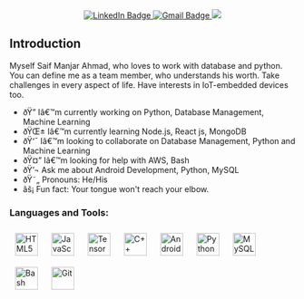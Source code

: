 <div id="badges" align="center">
  <a href="https://www.linkedin.com/in/md-saiduzzaman-sajib-aws-cka-ceh-ecsa-rhce-ccna-itil/">
    <img src="https://img.shields.io/badge/LinkedIn-blue?style=for-the-badge&logo=linkedin&logoColor=white" alt="LinkedIn Badge"/>
  </a>
  <a href="https://mail.google.com/mail/u/ohonafsajibdevops@gmail.com">
    <img src="https://img.shields.io/badge/Gmail-red?style=for-the-badge&logo=gmail&logoColor=white" alt="Gmail Badge"/>
  </a>
  <a href="https://www.instagram.com/ohonafsajib/" target="_blank">
<img src="https://img.shields.io/badge/instagram-%23000000.svg?&style=for-the-badge&logo=instagram&logoColor=white alt=instagram style=margin-bottom: 5px;" />
</a>  
</div>
<div align="center">
<img src="https://komarev.com/ghpvc/?username=ohonafsajib&style=flat-square&color=blue" alt=""/>

  </div>

## Introduction


<p>Myself Saif Manjar Ahmad, who loves to work with database and python. You can define me as a team member, who understands his worth. Take challenges in every aspect of life. Have interests in IoT-embedded devices too.
  </p>
  
 - ðŸ”­ Iâ€™m currently working on Python, Database Management, Machine Learning
- ðŸŒ± Iâ€™m currently learning Node.js, React js, MongoDB
- ðŸ‘¯ Iâ€™m looking to collaborate on Database Management, Python and Machine Learning
- ðŸ¤” Iâ€™m looking for help with AWS, Bash
- ðŸ’¬ Ask me about Android Development, Python, MySQL
- ðŸ˜„ Pronouns: He/His
- âš¡ Fun fact: Your tongue won't reach your elbow.


<h3 align="left">Languages and Tools:</h3>

  <div align="left">  
<a href="https://en.wikipedia.org/wiki/HTML5" target="_blank"><img style="margin: 10px" src="https://profilinator.rishav.dev/skills-assets/html5-original-wordmark.svg" alt="HTML5" height="40" /></a>  
<a href="https://www.javascript.com/" target="_blank"><img style="margin: 10px" src="https://profilinator.rishav.dev/skills-assets/javascript-original.svg" alt="JavaScript" height="40" /></a>  
<a href="https://www.tensorflow.org/" target="_blank"><img style="margin: 10px" src="https://profilinator.rishav.dev/skills-assets/tensorflow-icon.svg" alt="TensorFlow" height="40" /></a>  
<a href="https://www.cplusplus.com/" target="_blank"><img style="margin: 10px" src="https://profilinator.rishav.dev/skills-assets/cplusplus-original.svg" alt="C++" height="40" /></a>  
<a href="https://www.android.com/intl/en_in/" target="_blank"><img style="margin: 10px" src="https://profilinator.rishav.dev/skills-assets/android-original-wordmark.svg" alt="Android" height="40" /></a>  
<a href="https://www.python.org/" target="_blank"><img style="margin: 10px" src="https://profilinator.rishav.dev/skills-assets/python-original.svg" alt="Python" height="40" /></a>  
<a href="https://www.mysql.com/" target="_blank"><img style="margin: 10px" src="https://profilinator.rishav.dev/skills-assets/mysql-original-wordmark.svg" alt="MySQL" height="40" /></a>  
<a href="https://www.gnu.org/software/bash/" target="_blank"><img style="margin: 10px" src="https://profilinator.rishav.dev/skills-assets/gnu_bash-icon.svg" alt="Bash" height="40" /></a>  
<a href="https://github.com/" target="_blank"><img style="margin: 10px" src="https://profilinator.rishav.dev/skills-assets/git-scm-icon.svg" alt="Git" height="40" /></a>  

  </div>




<!--
**ohonafsajib/ohonafsajib** is a ✨ _special_ ✨ repository because its `README.md` (this file) appears on your GitHub profile.

Here are some ideas to get you started:

- 🔭 I’m currently working on ...
- 🌱 I’m currently learning ...
- 👯 I’m looking to collaborate on ...
- 🤔 I’m looking for help with ...
- 💬 Ask me about ...
- 📫 How to reach me: ...
- 😄 Pronouns: ...
- ⚡ Fun fact: ...
-->
